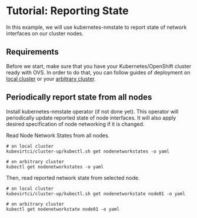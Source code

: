 # Tutorial: Reporting State

In this example, we will use kubernetes-nmstate to report state of network
interfaces on our cluster nodes.

## Requirements

Before we start, make sure that you have your Kubernetes/OpenShift cluster
ready with OVS. In order to do that, you can follow guides of deployment on
[local cluster](deployment-local-cluster.md) or your
[arbitrary cluster](deployment-arbitrary-cluster.md).

## Periodically report state from all nodes

Install kubernetes-nmstate operator (if not done yet). This
operator will periodically update reported state of node interfaces. It will
also apply desired specification of node networking if it is changed.

Read Node Network States from all nodes.

```shell
# on local cluster
kubevirtci/cluster-up/kubectl.sh get nodenetworkstates -o yaml

# on arbitrary cluster
kubectl get nodenetworkstates -o yaml
```

Then, read reported network state from selected node.

```shell
# on local cluster
kubevirtci/cluster-up/kubectl.sh get nodenetworkstate node01 -o yaml

# on arbitrary cluster
kubectl get nodenetworkstate node01 -o yaml
```
